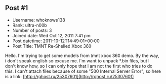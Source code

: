 ## Post #1
- Username: whoknows138
- Rank: ultra-n00b
- Number of posts: 3
- Joined date: Wed Oct 12, 2011 7:41 pm
- Post datetime: 2011-10-12T14:49:01+00:00
- Post Title: TMNT Re-Shelled  Xbox 360

Hello. I'm trying to get some models from tmnt xbox 360 demo. By the way, i don't speak english so excuse me. I'm want to unpack *.bin files, but I don't know how, so I can only hope that I am not the first who tries to do this. I can't attach files because of some "500 Internal Server Error", so here is a link: [http://rghost.ru/25307601](http://rghost.ru/25307601)
